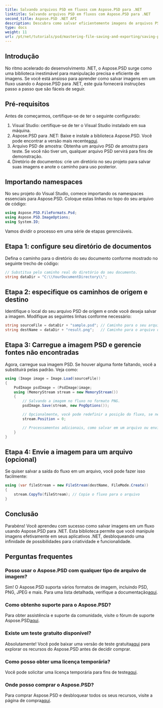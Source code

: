 ```yaml
---
title: Salvando arquivos PSD em fluxos com Aspose.PSD para .NET
linktitle: Salvando arquivos PSD em fluxos com Aspose.PSD para .NET
second_title: Aspose.PSD .NET API
description: Descubra como salvar eficientemente imagens de arquivos PSD em streams usando Aspose.PSD para .NET. Este guia passo a passo abrangente abrange pré-requisitos, códigos e técnicas.
type: docs
weight: 11
url: /pt/net/tutorials/psd/mastering-file-saving-and-exporting/saving-psd-files-to-streams/
---
```

## Introdução

No ritmo acelerado do desenvolvimento .NET, o Aspose.PSD surge como uma biblioteca inestimável para manipulação precisa e eficiente de imagens. Se você está ansioso para aprender como salvar imagens em um fluxo usando o Aspose.PSD para .NET, este guia fornecerá instruções passo a passo que são fáceis de seguir.

## Pré-requisitos

Antes de começarmos, certifique-se de ter o seguinte configurado:

1. Visual Studio: certifique-se de ter o Visual Studio instalado em sua máquina.
2. Aspose.PSD para .NET: Baixe e instale a biblioteca Aspose.PSD. Você pode encontrar a versão mais recente[aqui](https://releases.aspose.com/psd/net/).
3. Arquivo PSD de amostra: Obtenha um arquivo PSD de amostra para teste. Se você não tiver um, qualquer arquivo PSD servirá para fins de demonstração.
4. Diretório de documentos: crie um diretório no seu projeto para salvar suas imagens e anote o caminho para uso posterior.

## Importando namespaces

No seu projeto do Visual Studio, comece importando os namespaces essenciais para Aspose.PSD. Coloque estas linhas no topo do seu arquivo de código:

```csharp
using Aspose.PSD.FileFormats.Psd;
using Aspose.PSD.ImageOptions;
using System.IO;
```

Vamos dividir o processo em uma série de etapas gerenciáveis.

## Etapa 1: configure seu diretório de documentos

Defina o caminho para o diretório do seu documento conforme mostrado no seguinte trecho de código:

```csharp
// Substitua pelo caminho real do diretório do seu documento.
string dataDir = "C:\\YourDocumentDirectory\\";
```

## Etapa 2: especifique os caminhos de origem e destino

Identifique o local do seu arquivo PSD de origem e onde você deseja salvar a imagem. Modifique as seguintes linhas conforme necessário:

```csharp
string sourceFile = dataDir + "sample.psd"; // Caminho para o seu arquivo PSD de origem
string destName = dataDir + "result.png";   // Caminho para o arquivo de imagem de saída
```

## Etapa 3: Carregue a imagem PSD e gerencie fontes não encontradas

Agora, carregue sua imagem PSD. Se houver alguma fonte faltando, você a substituirá pelas padrão. Veja como:

```csharp
using (Image image = Image.Load(sourceFile))
{
    PsdImage psdImage = (PsdImage)image;
    using (MemoryStream stream = new MemoryStream())
    {
        // Salvando a imagem no fluxo no formato PNG.
        psdImage.Save(stream, new PngOptions());

        // Opcionalmente, você pode redefinir a posição do fluxo, se necessário
        stream.Position = 0;

        // Processamentos adicionais, como salvar em um arquivo ou enviar pela rede, podem ser feitos aqui.
    }
}
```

## Etapa 4: Envie a imagem para um arquivo (opcional)

Se quiser salvar a saída do fluxo em um arquivo, você pode fazer isso facilmente:

```csharp
using (var fileStream = new FileStream(destName, FileMode.Create))
{
    stream.CopyTo(fileStream); // Copie o fluxo para o arquivo
}
```

## Conclusão

Parabéns! Você aprendeu com sucesso como salvar imagens em um fluxo usando Aspose.PSD para .NET. Esta biblioteca permite que você manipule imagens efetivamente em seus aplicativos .NET, desbloqueando uma infinidade de possibilidades para criatividade e funcionalidade.

## Perguntas frequentes

### Posso usar o Aspose.PSD com qualquer tipo de arquivo de imagem?
 Sim! O Aspose.PSD suporta vários formatos de imagem, incluindo PSD, PNG, JPEG e mais. Para uma lista detalhada, verifique a documentação[aqui](https://reference.aspose.com/psd/net/).

### Como obtenho suporte para o Aspose.PSD?
Para obter assistência e suporte da comunidade, visite o fórum de suporte Aspose.PSD[aqui](https://forum.aspose.com/c/psd/34).

### Existe um teste gratuito disponível?
 Absolutamente! Você pode baixar uma versão de teste gratuita[aqui](https://releases.aspose.com/) para explorar os recursos do Aspose.PSD antes de decidir comprar.

### Como posso obter uma licença temporária?
 Você pode solicitar uma licença temporária para fins de teste[aqui](https://purchase.conholdate.com/temporary-license/).

### Onde posso comprar o Aspose.PSD?
 Para comprar Aspose.PSD e desbloquear todos os seus recursos, visite a página de compra[aqui](https://purchase.conholdate.com/buy).